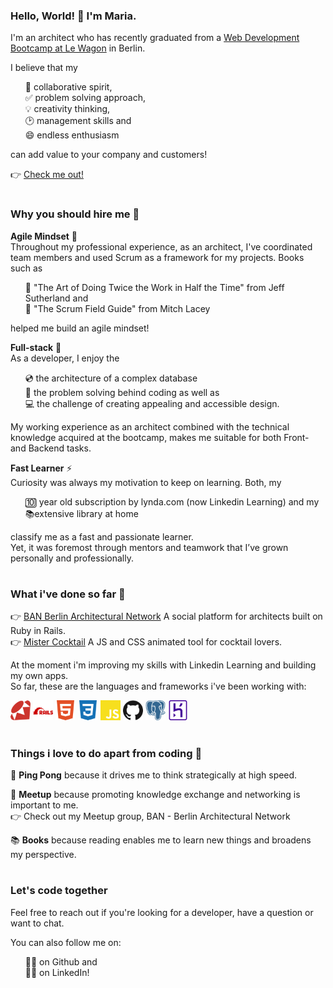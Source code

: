 ### Hello, World! 👋 I'm Maria.

I'm an architect who has recently graduated from a <a href="https://www.lewagon.com/berlin/web-development-course/full-time">Web Development Bootcamp at Le Wagon</a> in Berlin. 

I believe that my
<ul style="list-style-type: none;">	
	<li>🙌 collaborative spirit,</li>
	<li>✅ problem solving approach,</li>
	<li>💡 creativity thinking,</li>
	<li>🕑 management skills and</li>
	<li>😄 endless enthusiasm</li>
</ul>
can add value to your company and customers! <br>

👉 <a href="https://mariabraganca.github.io/profile/index.html">Check me out!</a>

#

### Why you should hire me 💪

<strong>Agile Mindset</strong> 🏁<br>
Throughout my professional experience, as an architect, I've coordinated team members and used Scrum as a framework for my projects. 
Books such as
<ul style="list-style-type: none;">
	<li>📕 "The Art of Doing Twice the Work in Half the Time" from Jeff Sutherland and</li>
	<li>📕 "The Scrum Field Guide" from Mitch Lacey</li>
</ul>
helped me build an agile mindset!<br>
 
<strong>Full-stack</strong> 💼<br>
As a developer, I enjoy the 
<ul style="list-style-type: none;">
	<li>💿 the architecture of a complex database</li>
	<li>🧠 the problem solving behind coding as well as</li>
	<li>💻 the challenge of creating appealing and accessible design.</li>
</ul>
My working experience as an architect combined with the technical knowledge acquired at the bootcamp, makes me suitable for both Front- and Backend tasks.<br>
 
<strong>Fast Learner</strong> ⚡<br>
Curiosity was always my motivation to keep on learning. Both, my 
<ul  style="list-style-type: none;">
	<li>🔟 year old subscription by lynda.com (now Linkedin Learning) and my</li>
	<li>📚extensive library at home</li>
</ul>
classify me as a fast and passionate learner.<br>
Yet, it was foremost through mentors and teamwork that I’ve grown personally and professionally.<br>

#

### What i've done so far 🔨

👉 <a href="https://mariabraganca.github.io/profile/pr_berlinarchnet.html">BAN Berlin Architectural Network</a> A social platform for architects built on Ruby in Rails.<br>
👉 <a href="https://mariabraganca.github.io/profile/pr_mrcocktail.html">Mister Cocktail</a> A JS and CSS animated tool for cocktail lovers.

At the moment i'm improving my skills with Linkedin Learning and building my own apps.<br>
So far, these are the languages and frameworks i've been working with:

<div display="flex">
	<img height="32" width="32" src="https://raw.githubusercontent.com/MariaBraganca/MariaBraganca/master/images/ruby.svg" />
	<img height="32" width="32" src="https://raw.githubusercontent.com/MariaBraganca/MariaBraganca/master/images/rubyonrails.svg" />	
	<img height="32" width="32" src="https://raw.githubusercontent.com/MariaBraganca/MariaBraganca/master/images/html5.svg" />
	<img height="32" width="32" src="https://raw.githubusercontent.com/MariaBraganca/MariaBraganca/master/images/css3.svg" />
	<img height="32" width="32" src="https://raw.githubusercontent.com/MariaBraganca/MariaBraganca/master/images/javascript.svg" />
	<img height="32" width="32" src="https://raw.githubusercontent.com/MariaBraganca/MariaBraganca/master/images/github.svg" />
	<img height="32" width="32" src="https://raw.githubusercontent.com/MariaBraganca/MariaBraganca/master/images/postgresql.svg" />
	<img height="32" width="32" src="https://raw.githubusercontent.com/MariaBraganca/MariaBraganca/master/images/heroku.svg" />
</div>

#

### Things i love to do apart from coding 📌

🏓 <strong>Ping Pong</strong> because it drives me to think strategically at high speed.
 
💬 <strong>Meetup</strong> because promoting knowledge exchange and networking is important to me.<br>
👉 Check out my Meetup group, BAN - Berlin Architectural Network
 
📚 <strong>Books</strong> because reading enables me to learn new things and broadens my perspective.	


#

### Let's code together

Feel free to reach out if you're looking for a developer, have a question or want to chat.

You can also follow me on:
<ul style="list-style-type: none;">
	<li>🏃‍♂️ on Github and</li>
	<li>🏃‍♂️ on LinkedIn!</li>
</ul>

<!--
**MariaBraganca/MariaBraganca** is a ✨ _special_ ✨ repository because its `README.md` (this file) appears on your GitHub profile.

Here are some ideas to get you started:

- 🔭 I’m currently working on ...
- 🌱 I’m currently learning ...
- 👯 I’m looking to collaborate on ...
- 🤔 I’m looking for help with ...
- 💬 Ask me about ...
- 📫 How to reach me: ...
- 😄 Pronouns: ...
- ⚡ Fun fact: ...
-->
